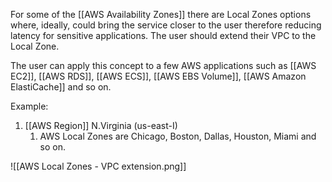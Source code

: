 For some of the [[AWS Availability Zones]] there are Local Zones options where, ideally, could bring the service closer to the user therefore reducing latency for sensitive applications. The user should extend their VPC to the Local Zone.

The user can apply this concept to a few AWS applications such as [[AWS EC2]], [[AWS RDS]], [[AWS ECS]], [[AWS EBS Volume]], [[AWS Amazon ElastiCache]] and so on.

Example:

1. [[AWS Region]] N.Virginia (us-east-I)
	1. AWS Local Zones are Chicago, Boston, Dallas, Houston, Miami and so on.

![[AWS Local Zones - VPC extension.png]]